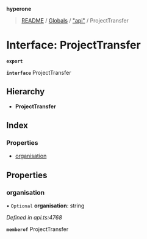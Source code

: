 **hyperone**

> [README](../README.md) / [Globals](../globals.md) / ["api"](../modules/_api_.md) / ProjectTransfer

# Interface: ProjectTransfer

**`export`** 

**`interface`** ProjectTransfer

## Hierarchy

* **ProjectTransfer**

## Index

### Properties

* [organisation](_api_.projecttransfer.md#organisation)

## Properties

### organisation

• `Optional` **organisation**: string

*Defined in api.ts:4768*

**`memberof`** ProjectTransfer
